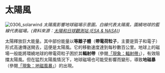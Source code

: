# 太陽風

![0306_solarwind](./static/0306_solarwind.jpg)
*太陽風影響地球磁場示意圖。白線代表太陽風，圍繞地球的藍線代表磁場。(資料來源︰[太陽和日球觀測站 (ESA & NASA)](http://sohowww.nascom.nasa.gov/))*

太陽釋放巨大能量。其中部份能量以**等離子體**（**帶電荷粒子**，主要是質子和電子）形式高速傳送開去，這便是太陽風。它的移動速度達到每秒數百公里。地球上的磁場一般能將環繞地球的帶電荷粒子困於其**輻射帶**（參閱[「現象：輻射帶」](#/zh_hk/section/phenomena/radiation-belt)），有效阻擋太陽風。但在猛烈太陽風情況下，地球磁場也可能受影響而變形，導致**地磁暴**（參閱[「現象：地磁風暴」](#/zh_hk/section/phenomena/geomagnetic-storms)）的出現。